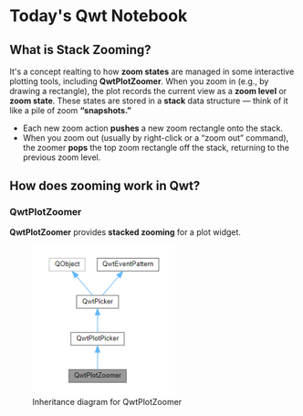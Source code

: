 # Today's Qwt Notebook
## What is Stack Zooming?
It's a concept realting to how **zoom states** are managed in some interactive plotting tools, including **QwtPlotZoomer**.
When you zoom in (e.g., by drawing a rectangle), the plot records the current view as a **zoom level** or **zoom state**.
These states are stored in a **stack** data structure — think of it like a pile of zoom **“snapshots.”**
- Each new zoom action **pushes** a new zoom rectangle onto the stack.
- When you zoom out (usually by right-click or a “zoom out” command), the zoomer **pops** the top zoom rectangle off the stack, returning to the previous zoom level.
## How does zooming work in Qwt?
### QwtPlotZoomer
**QwtPlotZoomer** provides **stacked zooming** for a plot widget.
<figure>
  <img src="./images/QwtPlotZoomer.PNG" alt="Inheritance diagram for QwtPlotZoomer
" width="250"/>
  <figcaption>Inheritance diagram for QwtPlotZoomer</figcaption>
</figure>
